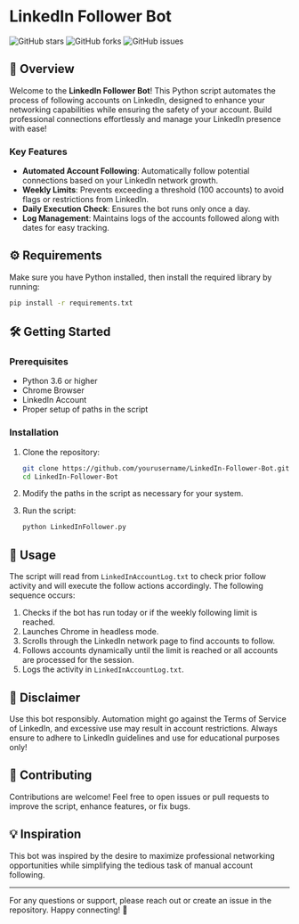 # LinkedIn Follower Bot

![GitHub stars](https://img.shields.io/github/stars/Connor9994/LinkedIn-Follower-Bot?style=social) ![GitHub forks](https://img.shields.io/github/forks/Connor9994/LinkedIn-Follower-Bot?style=social) ![GitHub issues](https://img.shields.io/github/issues/Connor9994/LinkedIn-Follower-Bot) 

## 🚀 Overview

Welcome to the **LinkedIn Follower Bot**! This Python script automates the process of following accounts on LinkedIn, designed to enhance your networking capabilities while ensuring the safety of your account. Build professional connections effortlessly and manage your LinkedIn presence with ease!

### Key Features

- **Automated Account Following**: Automatically follow potential connections based on your LinkedIn network growth.
- **Weekly Limits**: Prevents exceeding a threshold (100 accounts) to avoid flags or restrictions from LinkedIn.
- **Daily Execution Check**: Ensures the bot runs only once a day.
- **Log Management**: Maintains logs of the accounts followed along with dates for easy tracking.

## ⚙️ Requirements

Make sure you have Python installed, then install the required library by running:

```bash
pip install -r requirements.txt
```

## 🛠 Getting Started

### Prerequisites

- Python 3.6 or higher
- Chrome Browser
- LinkedIn Account
- Proper setup of paths in the script

### Installation

1. Clone the repository:

   ```bash
   git clone https://github.com/yourusername/LinkedIn-Follower-Bot.git
   cd LinkedIn-Follower-Bot
   ```

2. Modify the paths in the script as necessary for your system.

3. Run the script:

   ```bash
   python LinkedInFollower.py
   ```

## 📜 Usage

The script will read from `LinkedInAccountLog.txt` to check prior follow activity and will execute the follow actions accordingly. The following sequence occurs:

1. Checks if the bot has run today or if the weekly following limit is reached.
2. Launches Chrome in headless mode.
3. Scrolls through the LinkedIn network page to find accounts to follow.
4. Follows accounts dynamically until the limit is reached or all accounts are processed for the session.
5. Logs the activity in `LinkedInAccountLog.txt`.

## 🚧 Disclaimer

Use this bot responsibly. Automation might go against the Terms of Service of LinkedIn, and excessive use may result in account restrictions. Always ensure to adhere to LinkedIn guidelines and use for educational purposes only!

## 📧 Contributing

Contributions are welcome! Feel free to open issues or pull requests to improve the script, enhance features, or fix bugs.

## 💡 Inspiration

This bot was inspired by the desire to maximize professional networking opportunities while simplifying the tedious task of manual account following.

---

For any questions or support, please reach out or create an issue in the repository. Happy connecting! 🎉
